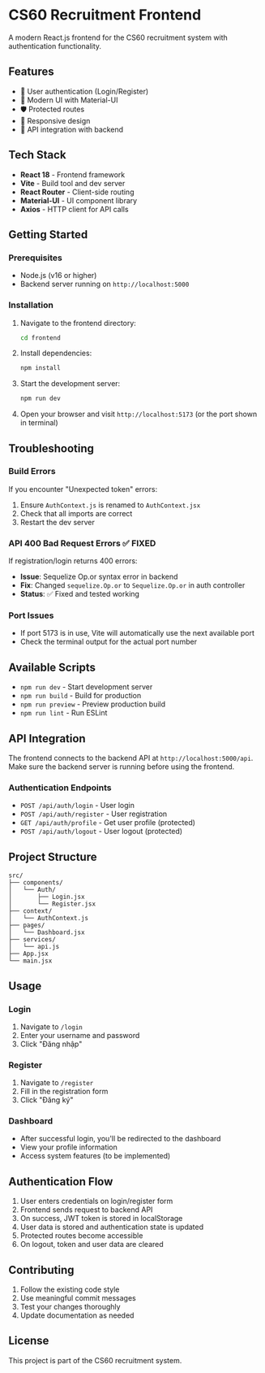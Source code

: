 # CS60 Recruitment Frontend

A modern React.js frontend for the CS60 recruitment system with authentication functionality.

## Features

- 🔐 User authentication (Login/Register)
- 🎨 Modern UI with Material-UI
- 🛡️ Protected routes
- 📱 Responsive design
- 🔄 API integration with backend

## Tech Stack

- **React 18** - Frontend framework
- **Vite** - Build tool and dev server
- **React Router** - Client-side routing
- **Material-UI** - UI component library
- **Axios** - HTTP client for API calls

## Getting Started

### Prerequisites

- Node.js (v16 or higher)
- Backend server running on `http://localhost:5000`

### Installation

1. Navigate to the frontend directory:
   ```bash
   cd frontend
   ```

2. Install dependencies:
   ```bash
   npm install
   ```

3. Start the development server:
   ```bash
   npm run dev
   ```

4. Open your browser and visit `http://localhost:5173` (or the port shown in terminal)

## Troubleshooting

### Build Errors
If you encounter "Unexpected token" errors:
1. Ensure `AuthContext.js` is renamed to `AuthContext.jsx`
2. Check that all imports are correct
3. Restart the dev server

### API 400 Bad Request Errors ✅ FIXED
If registration/login returns 400 errors:
- **Issue**: Sequelize Op.or syntax error in backend
- **Fix**: Changed `sequelize.Op.or` to `Sequelize.Op.or` in auth controller
- **Status**: ✅ Fixed and tested working

### Port Issues
- If port 5173 is in use, Vite will automatically use the next available port
- Check the terminal output for the actual port number

## Available Scripts

- `npm run dev` - Start development server
- `npm run build` - Build for production
- `npm run preview` - Preview production build
- `npm run lint` - Run ESLint

## API Integration

The frontend connects to the backend API at `http://localhost:5000/api`. Make sure the backend server is running before using the frontend.

### Authentication Endpoints

- `POST /api/auth/login` - User login
- `POST /api/auth/register` - User registration
- `GET /api/auth/profile` - Get user profile (protected)
- `POST /api/auth/logout` - User logout (protected)

## Project Structure

```
src/
├── components/
│   └── Auth/
│       ├── Login.jsx
│       └── Register.jsx
├── context/
│   └── AuthContext.js
├── pages/
│   └── Dashboard.jsx
├── services/
│   └── api.js
├── App.jsx
└── main.jsx
```

## Usage

### Login
1. Navigate to `/login`
2. Enter your username and password
3. Click "Đăng nhập"

### Register
1. Navigate to `/register`
2. Fill in the registration form
3. Click "Đăng ký"

### Dashboard
- After successful login, you'll be redirected to the dashboard
- View your profile information
- Access system features (to be implemented)

## Authentication Flow

1. User enters credentials on login/register form
2. Frontend sends request to backend API
3. On success, JWT token is stored in localStorage
4. User data is stored and authentication state is updated
5. Protected routes become accessible
6. On logout, token and user data are cleared

## Contributing

1. Follow the existing code style
2. Use meaningful commit messages
3. Test your changes thoroughly
4. Update documentation as needed

## License

This project is part of the CS60 recruitment system.
